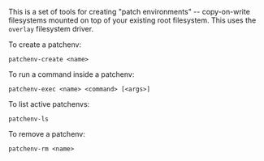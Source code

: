 This is a set of tools for creating "patch environments" --
copy-on-write filesystems mounted on top of your existing root
filesystem.  This uses the `overlay` filesystem driver.

To create a patchenv:

    patchenv-create <name>

To run a command inside a patchenv:

    patchenv-exec <name> <command> [<args>]

To list active patchenvs:

    patchenv-ls

To remove a patchenv:

    patchenv-rm <name>

